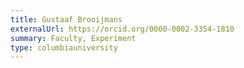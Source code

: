 ```yaml
---
title: Gustaaf Brooijmans
externalUrl: https://orcid.org/0000-0002-3354-1810
summary: Faculty, Experiment
type: columbiauniversity
---
```

